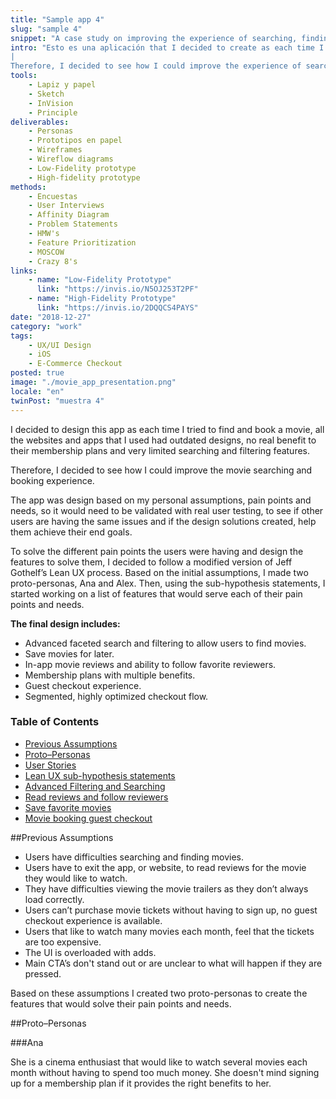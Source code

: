 ```yaml
---
title: "Sample app 4"
slug: "sample 4"
snippet: "A case study on improving the experience of searching, finding and booking movies in a cinema."
intro: "Esto es una aplicación that I decided to create as each time I tried to see a movie using one of my local cinema's website or app, I found that they all had outdated designs limited functionalities that helped people decide which movie to see.
|
Therefore, I decided to see how I could improve the experience of searching, finding and booking a movie using an iOS App."
tools: 
    - Lapiz y papel
    - Sketch
    - InVision
    - Principle
deliverables: 
    - Personas
    - Prototipos en papel
    - Wireframes
    - Wireflow diagrams
    - Low-Fidelity prototype
    - High-fidelity prototype
methods: 
    - Encuestas
    - User Interviews
    - Affinity Diagram
    - Problem Statements
    - HMW's
    - Feature Prioritization
    - MOSCOW
    - Crazy 8's
links:
    - name: "Low-Fidelity Prototype"
      link: "https://invis.io/N5OJ253T2PF"
    - name: "High-Fidelity Prototype"
      link: "https://invis.io/2DQQCS4PAYS"
date: "2018-12-27"
category: "work"
tags:
    - UX/UI Design
    - iOS
    - E-Commerce Checkout
posted: true
image: "./movie_app_presentation.png"
locale: "en"
twinPost: "muestra 4"
---
```


I decided to design this app as each time I tried to find and book a movie, all the websites and apps that I used had outdated designs, no real benefit to their membership plans and very limited searching and filtering features.

Therefore, I decided to see how I could improve the movie searching and booking experience.

The app was design based on my personal assumptions, pain points and needs, so it would need to be validated with real user testing, to see if other users are having the same issues and if the design solutions created, help them achieve their end goals.

To solve the different pain points the users were having and design the features to solve them, I decided to follow a modified version of Jeff Gothelf’s Lean UX process. Based on the initial assumptions, I made two proto-personas, Ana and Alex. Then, using the sub-hypothesis statements, I started working on a list of features that would serve each of their pain points and needs.

**The final design includes:**

* Advanced faceted search and filtering to allow users to find movies.
* Save movies for later.
* In-app movie reviews and ability to follow favorite reviewers.
* Membership plans with multiple benefits.
* Guest checkout experience.
* Segmented, highly optimized checkout flow.

<div class="toc">
<h3 class="toc__title">Table of Contents</h3>
<!-- TOC -->

- [Previous Assumptions](#previous-assumptions)
- [Proto–Personas](#protopersonas)
- [User Stories](#user-stories)
- [Lean UX sub-hypothesis statements](#lean-ux-sub-hypothesis-statements)
- [Advanced Filtering and Searching](#advanced-filtering-and-searching)
- [Read reviews and follow reviewers](#read-reviews-and-follow-reviewers)
- [Save favorite movies](#save-favorite-movies)
- [Movie booking guest checkout](#movie-booking-guest-checkout)

<!-- /TOC -->
</div>

##Previous Assumptions

* Users have difficulties searching and finding movies.
* Users have to exit the app, or website, to read reviews for the movie they would like to watch.
* They have difficulties viewing the movie trailers as they don’t always load correctly.
* Users can’t purchase movie tickets without having to sign up, no guest checkout experience is available.
* Users that like to watch many movies each month, feel that the tickets are too expensive.
* The UI is overloaded with adds.
* Main CTA’s don't stand out or are unclear to what will happen if they are pressed.

Based on these assumptions I created two proto-personas to create the features that would solve their pain points and needs.

##Proto–Personas

###Ana

She is a cinema enthusiast that would like to watch several movies each month without having to spend too much money. She doesn't mind signing up for a membership plan if it provides the right benefits to her.
